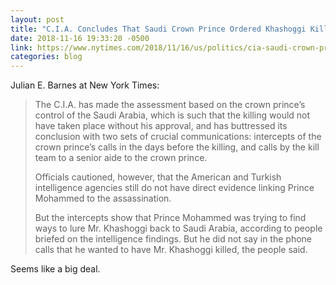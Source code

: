 ```yaml
---
layout: post
title: "C.I.A. Concludes That Saudi Crown Prince Ordered Khashoggi Killed"
date: 2018-11-16 19:33:20 -0500
link: https://www.nytimes.com/2018/11/16/us/politics/cia-saudi-crown-prince-khashoggi.html
categories: blog
---
```

Julian E. Barnes at New York Times:

>The C.I.A. has made the assessment based on the crown prince’s control of the Saudi Arabia, which is such that the killing would not have taken place without his approval, and has buttressed its conclusion with two sets of crucial communications: intercepts of the crown prince’s calls in the days before the killing, and calls by the kill team to a senior aide to the crown prince.
>
>Officials cautioned, however, that the American and Turkish intelligence agencies still do not have direct evidence linking Prince Mohammed to the assassination.
>
>But the intercepts show that Prince Mohammed was trying to find ways to lure Mr. Khashoggi back to Saudi Arabia, according to people briefed on the intelligence findings. But he did not say in the phone calls that he wanted to have Mr. Khashoggi killed, the people said.

Seems like a big deal. 